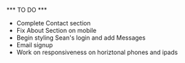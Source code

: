 *** TO DO ***

- Complete Contact section
- Fix About Section on mobile 
- Begin styling Sean's login and add Messages
- Email signup
- Work on responsiveness on horiztonal phones and ipads


